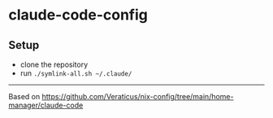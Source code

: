 # claude-code-config

## Setup
- clone the repository
- run `./symlink-all.sh ~/.claude/`

---
Based on https://github.com/Veraticus/nix-config/tree/main/home-manager/claude-code
